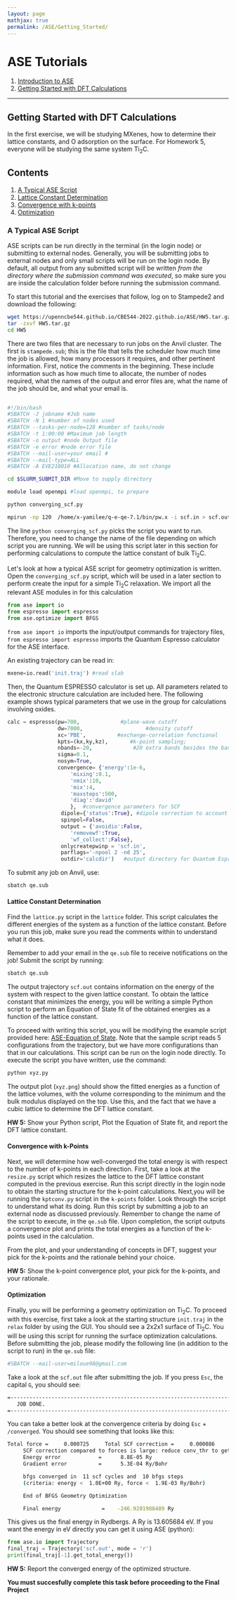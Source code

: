 ```yaml
---
layout: page
mathjax: true
permalink: /ASE/Getting_Started/
---
```


# ASE Tutorials
1. [Introduction to ASE](../)
2. [Getting Started with DFT Calculations](../Getting_Started/)

____

## Getting Started with DFT Calculations ##

In the first exercise, we will be studying MXenes, how to determine their lattice constants, and O adsorption on the surface. For Homework 5, everyone will be studying the same system Ti<sub>2</sub>C. 

## Contents ##

1. [A Typical ASE Script](#a-typical-ase-script)
2. [Lattice Constant Determination](#lattice-constant-determination)
3. [Convergence with k-points](#convergence-with-k-points)
4. [Optimization](#optimization)


<a name='a-typical-ase-script'></a>

### A Typical ASE Script ###

ASE scripts can be run directly in the terminal (in the login node) or submitting to external nodes. Generally, you will be submitting jobs to external nodes and only small scripts will be run on the login node. By default, all output from any submitted script will be written *from the directory where the submission command was executed*, so make sure you are inside the calculation folder before running the submission command.

To start this tutorial and the exercises that follow, log on to Stampede2 and download the following:
```bash
wget https://upenncbe544.github.io/CBE544-2022.github.io/ASE/HW5.tar.gz
tar -zxvf HW5.tar.gz
cd HW5
```

There are two files that are necessary to run jobs on the Anvil cluster. The first is `stampede.sub`; this is the file that tells the scheduler how much time the job is allowed, how many processors it requires, and other pertinent information. First, notice the comments in the beginning. These include information such as how much time to allocate, the number of nodes required, what the names of the output and error files are, what the name of the job should be, and what your email is. 

```bash
                                                                                                                                                                     
#!/bin/bash
#SBATCH -J jobname #Job name
#SBATCH -N 1 #number of nodes used
#SBATCH --tasks-per-node=128 #number of tasks/node
#SBATCH -t 1:00:00 #Maximum job length
#SBATCH -o output #node Output file
#SBATCH -e error #node error file
#SBATCH --mail-user=your email #
#SBATCH --mail-type=ALL
#SBATCH -A EVE210010 #Allocation name, do not change

cd $SLURM_SUBMIT_DIR #Move to supply directory

module load openmpi #load openmpi, to prepare

python converging_scf.py

mpirun -np 120  /home/x-yamilee/q-e-qe-7.1/bin/pw.x -i scf.in > scf.out # 
```

The line ```python converging_scf.py``` picks the script you want to run. Therefore, you need to change the name of the file depending on which script you are running. We will be using this script later in this section for performing calculations to compute the lattice constant of bulk Ti<sub>2</sub>C.


Let's look at how a typical ASE script for geometry optimization is written. Open the `converging_scf.py` script, which will be used in a later section to perform create the input for a simple Ti<sub>2</sub>C relaxation. We import all the relevant ASE modules in for this calculation

```python
from ase import io
from espresso import espresso
from ase.optimize import BFGS

```

`from ase import io` imports the input/output commands for trajectory files, `from espresso import espresso` imports the Quantum Espresso calculator for the ASE interface.

An existing trajectory can be read in:

```python
mxene=io.read('init.traj') #read slab

```

Then, the Quantum ESPRESSO calculator is set up. All parameters related to the electronic structure calculation are included here. The following example shows typical parameters that we use in the group for calculations involving oxides.

```python
calc = espresso(pw=700,             #plane-wave cutoff
                dw=7000,                    #density cutoff
                xc='PBE',          #exchange-correlation functional
                kpts=(kx,ky,kz),       #k-point sampling;
                nbands=-20,             #20 extra bands besides the bands needed to hold valence electrons
                sigma=0.1,
                nosym=True,
                convergence= {'energy':1e-6,
                    'mixing':0.1,
                    'nmix':10,
                    'mix':4,
                    'maxsteps':500,
                    'diag':'david'
                    },  #convergence parameters for SCF
                 dipole={'status':True}, #dipole correction to account for periodicity in z
                 spinpol=False,
                 output = {'avoidio':False,
                    'removewf':True,
                    'wf_collect':False},
                 onlycreatepwinp = 'scf.in',
                 parflags='-npool 2 -nd 25',
                 outdir='calcdir')   #output directory for Quantum Espresso files
```



To submit any job on Anvil, use:

```bash
sbatch qe.sub 
```

<a name='lattice-constant-determination'></a>

#### Lattice Constant Determination ####

Find the `lattice.py` script in the `lattice` folder. This script calculates the different energies of the system as a function of the lattice constant. Before you run this job, make sure you read the comments within to understand what it does.

Remember to add your email in the `qe.sub` file to receive notifications on the job! Submit the script by running:

```bash
sbatch qe.sub
``` 

The output trajectory `scf.out` contains information on the energy of the system with respect to the given lattice constant. To obtain the lattice constant that minimizes the energy, you will be writing a simple Python script to perform an Equation of State fit of the obtained energies as a function of the lattice constant. 

To proceed with writing this script, you will be modifying the example script provided here: [ASE-Equation of State](https://wiki.fysik.dtu.dk/ase/tutorials/eos/eos.html). Note that the sample script reads 5 configurations from the trajectory, but we have more configurations than that in our calculations. This script can be run on the login node directly. To execute the script you have written, use the command: 
```bash
python xyz.py
```
The output plot (`xyz.png`) should show the fitted energies as a function of the lattice volumes, with the volume corresponding to the minimum and the bulk modulus displayed on the top. Use this, and the fact that we have a cubic lattice to determine the DFT lattice constant.

**HW 5:** Show your Python script, Plot the Equation of State fit, and report the DFT lattice constant.

<a name='convergence-with-k-points'></a>

#### Convergence with k-Points ####
Next, we will determine how well-converged the total energy is with respect to the number of k-points in each direction. First, take a look at the `resize.py` script which resizes the lattice to the DFT lattice constant computed in the previous exercise. Run this script directly in the login node to obtain the starting structure for the k-point calculations. Next,you will be running the `kptconv.py` script in the `k-points` folder. Look through the script to understand what its doing. Run this script by submitting a job to an external node as discussed previously. Remember to change the name of the script to execute, in the `qe.sub` file. Upon completion, the script outputs a convergence plot and prints the total energies as a function of the k-points used in the calculation.

From the plot, and your understanding of concepts in DFT, suggest your pick for the k-points and the rationale behind your choice.

**HW 5:** Show the k-point convergence plot, your pick for the k-points, and your rationale.

<a name='optimization'></a>

#### Optimization ####
Finally, you will be performing a geometry optimization on Ti<sub>2</sub>C. To proceed with this exercise, first take a look at the starting structure `init.traj` in the `relax` folder by using the GUI. You should see a 2x2x1 surface of Ti<sub>2</sub>C. You will be using this script for running the surface optimization calculations. Before submitting the job, please modify the following line (in addition to the script to run) in the `qe.sub` file:

```bash
#SBATCH --mail-user=miloue98@gmail.com
```
Take a look at the `scf.out` file after submitting the job. If you press `Esc`, the capital `G`, you should see:
```bash
=------------------------------------------------------------------------------=
   JOB DONE.
=------------------------------------------------------------------------------=
```
You can take a better look at the convergence criteria by doing `Esc` + `/converged`. You should see something that looks like this:
```bash
Total force =     0.000725     Total SCF correction =     0.000086
     SCF correction compared to forces is large: reduce conv_thr to get better values
     Energy error            =      8.8E-05 Ry
     Gradient error          =      5.3E-04 Ry/Bohr

     bfgs converged in  11 scf cycles and  10 bfgs steps
     (criteria: energy <  1.0E+00 Ry, force <  1.9E-03 Ry/Bohr)

     End of BFGS Geometry Optimization

     Final energy             =    -246.9201988489 Ry
```

This gives us the final energy in Rydbergs. A Ry is 13.605684 eV. If you want the energy in eV directly you can get it using ASE (python):
```python
from ase.io import Trajectory
final_traj = Trajectory('scf.out', mode = 'r')
print(final_traj[-1].get_total_energy())
```

**HW 5:** Report the converged energy of the optimized structure. 

**You must succesfully complete this task before proceeding to the Final Project**

